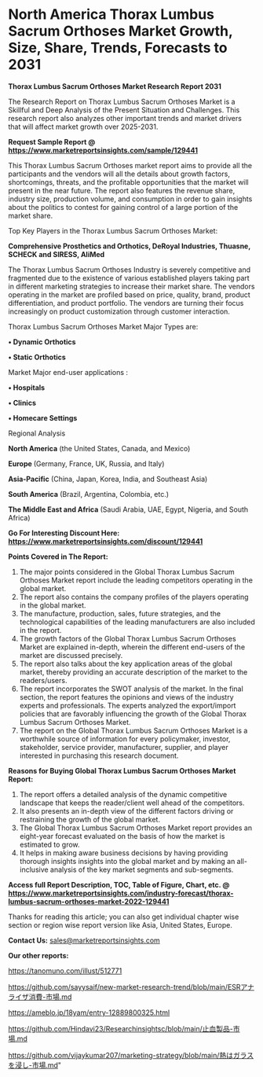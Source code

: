 # North America Thorax Lumbus Sacrum Orthoses Market Growth, Size, Share, Trends, Forecasts to 2031

<strong>Thorax Lumbus Sacrum Orthoses Market Research Report 2031</strong>

The Research Report on Thorax Lumbus Sacrum Orthoses Market is a Skillful and Deep Analysis of the Present Situation and Challenges. This research report also analyzes other important trends and market drivers that will affect market growth over 2025-2031.

<strong>Request Sample Report @ <a href=https://www.marketreportsinsights.com/sample/129441>https://www.marketreportsinsights.com/sample/129441</a></strong>

This Thorax Lumbus Sacrum Orthoses market report aims to provide all the participants and the vendors will all the details about growth factors, shortcomings, threats, and the profitable opportunities that the market will present in the near future. The report also features the revenue share, industry size, production volume, and consumption in order to gain insights about the politics to contest for gaining control of a large portion of the market share.

Top Key Players in the Thorax Lumbus Sacrum Orthoses Market:

<strong>Comprehensive Prosthetics and Orthotics, DeRoyal Industries, Thuasne, SCHECK and SIRESS, AliMed</strong>

The Thorax Lumbus Sacrum Orthoses Industry is severely competitive and fragmented due to the existence of various established players taking part in different marketing strategies to increase their market share. The vendors operating in the market are profiled based on price, quality, brand, product differentiation, and product portfolio. The vendors are turning their focus increasingly on product customization through customer interaction.

Thorax Lumbus Sacrum Orthoses Market Major Types are:

<strong>• Dynamic Orthotics

• Static Orthotics</strong>

Market Major end-user applications :

<strong>• Hospitals

• Clinics

• Homecare Settings</strong>

Regional Analysis

</u><strong><b>North America</b></strong> (the United States, Canada, and Mexico)

<strong><b>Europe </b></strong>(Germany, France, UK, Russia, and Italy)

<strong><b>Asia-Pacific</b></strong> (China, Japan, Korea, India, and Southeast Asia)

<strong><b>South America</b></strong> (Brazil, Argentina, Colombia, etc.)

<strong><b>The Middle East and Africa</b></strong> (Saudi Arabia, UAE, Egypt, Nigeria, and South Africa)

<strong>Go For Interesting Discount Here: <a href=https://www.marketreportsinsights.com/discount/129441>https://www.marketreportsinsights.com/discount/129441</a></strong>

<strong>Points Covered in The Report:</strong>
<ol>
  <li>The major points considered in the Global Thorax Lumbus Sacrum Orthoses Market report include the leading competitors operating in the global market.</li>
  <li>The report also contains the company profiles of the players operating in the global market.</li>
  <li>The manufacture, production, sales, future strategies, and the technological capabilities of the leading manufacturers are also included in the report.</li>
  <li>The growth factors of the Global Thorax Lumbus Sacrum Orthoses Market are explained in-depth, wherein the different end-users of the market are discussed precisely.</li>
  <li>The report also talks about the key application areas of the global market, thereby providing an accurate description of the market to the readers/users.</li>
  <li>The report incorporates the SWOT analysis of the market. In the final section, the report features the opinions and views of the industry experts and professionals. The experts analyzed the export/import policies that are favorably influencing the growth of the Global Thorax Lumbus Sacrum Orthoses Market.</li>
  <li>The report on the Global Thorax Lumbus Sacrum Orthoses Market is a worthwhile source of information for every policymaker, investor, stakeholder, service provider, manufacturer, supplier, and player interested in purchasing this research document.</li>
</ol>
<strong>Reasons for Buying Global Thorax Lumbus Sacrum Orthoses Market Report:</strong>

<ol>
  <li>The report offers a detailed analysis of the dynamic competitive landscape that keeps the reader/client well ahead of the competitors.</li>
  <li>It also presents an in-depth view of the different factors driving or restraining the growth of the global market.</li>
  <li>The Global Thorax Lumbus Sacrum Orthoses Market report provides an eight-year forecast evaluated on the basis of how the market is estimated to grow.</li>
  <li>It helps in making aware business decisions by having providing thorough insights insights into the global market and by making an all-inclusive analysis of the key market segments and sub-segments.</li>
</ol>
<strong>Access full Report Description, TOC, Table of Figure, Chart, etc. @ <a href=https://www.marketreportsinsights.com/industry-forecast/thorax-lumbus-sacrum-orthoses-market-2022-129441>https://www.marketreportsinsights.com/industry-forecast/thorax-lumbus-sacrum-orthoses-market-2022-129441</a></strong>


Thanks for reading this article; you can also get individual chapter wise section or region wise report version like Asia, United States, Europe.

<strong>Contact Us:</strong>
sales@marketreportsinsights.com

<strong>Our other reports:</strong>

<a href=https://tanomuno.com/illust/512771>https://tanomuno.com/illust/512771</a>

<a href=https://github.com/sayysaif/new-market-research-trend/blob/main/ESRアナライザ消費-市場.md>https://github.com/sayysaif/new-market-research-trend/blob/main/ESRアナライザ消費-市場.md</a>

<a href=https://ameblo.jp/18yam/entry-12889800325.html>https://ameblo.jp/18yam/entry-12889800325.html</a>

<a href=https://github.com/Hindavi23/Researchinsightsc/blob/main/止血製品-市場.md>https://github.com/Hindavi23/Researchinsightsc/blob/main/止血製品-市場.md</a>

<a href=https://github.com/vijaykumar207/marketing-strategy/blob/main/熱はガラスを浸し-市場.md>https://github.com/vijaykumar207/marketing-strategy/blob/main/熱はガラスを浸し-市場.md</a>"
